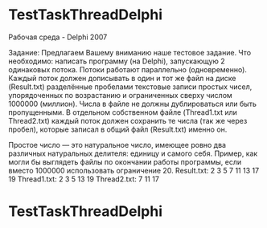 # TestTaskThreadDelphi

Рабочая среда - Delphi 2007

Задание:
Предлагаем Вашему вниманию наше тестовое задание.
Что необходимо: написать программу (на Delphi), запускающую 2 одинаковых потока. Потоки работают параллельно (одновременно).
Каждый поток должен дописывать в один и тот же файл на диске (Result.txt) разделённые пробелами текстовые записи простых чисел, упорядоченных по возрастанию и ограниченных сверху числом 1000000 (миллион).
Числа в файле не должны дублироваться или быть пропущенными.
В отдельном собственном файле (Thread1.txt или Thread2.txt) каждый поток должен сохранить те числа (так же через пробел), которые записал в общий файл (Result.txt) именно он.

Простое число — это натуральное число, имеющее ровно два различных натуральных делителя: единицу и самого себя. 
Пример, как могли бы выглядеть файлы по окончании работы программы, если вместо 1000000 использовать ограничение 20.
Result.txt:
2 3 5 7 11 13 17 19 
Thread1.txt:
2 3 5 13 19 
Thread2.txt:
7 11 17

# TestTaskThreadDelphi
